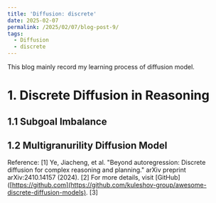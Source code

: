 ```yaml
---
title: 'Diffusion: discrete'
date: 2025-02-07
permalink: /2025/02/07/blog-post-9/
tags:
  - Diffusion
  - discrete
---
```


This blog mainly record my learning process of diffusion model. 


# 1. Discrete Diffusion in Reasoning 
## 1.1 Subgoal Imbalance 
## 1.2 Multigranurility Diffusion Model





Reference:
[1] Ye, Jiacheng, et al. "Beyond autoregression: Discrete diffusion for complex reasoning and planning." arXiv preprint arXiv:2410.14157 (2024).
[2] For more details, visit [GitHub]([https://github.com](https://github.com/kuleshov-group/awesome-discrete-diffusion-models).
[3]

